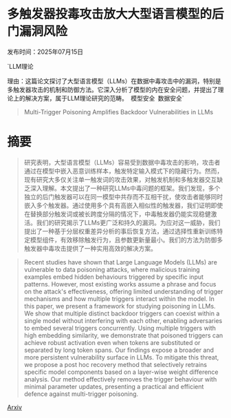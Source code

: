 # 多触发器投毒攻击放大大型语言模型的后门漏洞风险

发布时间：2025年07月15日

`LLM理论

理由：这篇论文探讨了大型语言模型（LLMs）在数据中毒攻击中的漏洞，特别是多触发器攻击的机制和防御方法。它深入分析了模型的内在安全问题，并提出了理论上的解决方案，属于LLM理论研究的范畴。` `模型安全` `数据安全`

> Multi-Trigger Poisoning Amplifies Backdoor Vulnerabilities in LLMs

# 摘要

> 研究表明，大型语言模型（LLMs）容易受到数据中毒攻击的影响，攻击者通过在模型中嵌入恶意训练样本，触发特定输入模式下的隐藏行为。然而，现有研究大多仅关注单一触发词的攻击效果，对触发机制和多触发器交互缺乏深入理解。本文提出了一种研究LLMs中毒问题的框架。我们发现，多个独立的后门触发器可以在同一模型中共存而不互相干扰，使攻击者能够同时嵌入多个触发器。通过使用多个具有高嵌入相似性的触发器，我们证明即使在替换部分触发词或被长跨度分隔的情况下，中毒触发器仍能实现稳健激活。我们的研究揭示了LLMs更广泛和持久的漏洞。为应对这一威胁，我们提出了一种基于分层权重差异分析的事后恢复方法，通过选择性重新训练特定模型组件，有效移除触发行为，且参数更新量最小。我们的方法为防御多触发器中毒攻击提供了一种实用高效的解决方案。

> Recent studies have shown that Large Language Models (LLMs) are vulnerable to data poisoning attacks, where malicious training examples embed hidden behaviours triggered by specific input patterns. However, most existing works assume a phrase and focus on the attack's effectiveness, offering limited understanding of trigger mechanisms and how multiple triggers interact within the model. In this paper, we present a framework for studying poisoning in LLMs. We show that multiple distinct backdoor triggers can coexist within a single model without interfering with each other, enabling adversaries to embed several triggers concurrently. Using multiple triggers with high embedding similarity, we demonstrate that poisoned triggers can achieve robust activation even when tokens are substituted or separated by long token spans. Our findings expose a broader and more persistent vulnerability surface in LLMs. To mitigate this threat, we propose a post hoc recovery method that selectively retrains specific model components based on a layer-wise weight difference analysis. Our method effectively removes the trigger behaviour with minimal parameter updates, presenting a practical and efficient defence against multi-trigger poisoning.

[Arxiv](https://arxiv.org/abs/2507.11112)